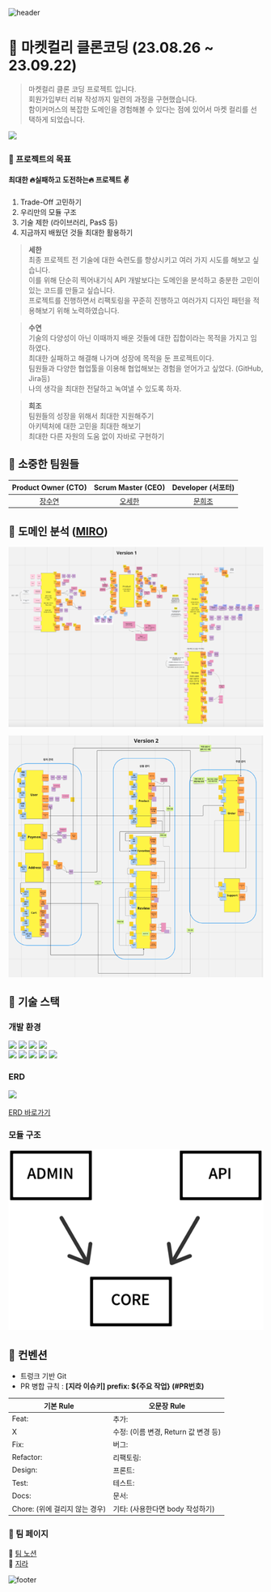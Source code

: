![header](https://capsule-render.vercel.app/api?type=waving&&customColorList=10,1,10color=gradient&text=KuRLy-muR1Y&fontColor=000000)

# 💜 마켓컬리 클론코딩 (23.08.26 ~ 23.09.22)

> 마켓컬리 클론 코딩 프로젝트 입니다. </br>
> 회원가입부터 리뷰 작성까지 일련의 과정을 구현했습니다. </br>
> 함이커머스의 복잡한 도메인을 경험해볼 수 있다는 점에 있어서 마켓 컬리를 선택하게 되었습니다.

<img src="https://github.com/prgrms-be-devcourse/BE-04-KurlyMurly/assets/89267864/a7d81cca-cd52-4d07-beb4-98a6e9f74204">


### 💜 프로젝트의 목표

#### 최대한 🔥실패하고 도전하는🔥 프로젝트 ✌️ </br>
1. Trade-Off 고민하기 </br>
2. 우리만의 모듈 구조 </br>
3. 기술 제한 (라이브러리, PasS 등) </br> 
4. 지금까지 배웠던 것들 최대한 활용하기 </br>

> <b>세한</b> </br>
>최종 프로젝트 전 기술에 대한 숙련도를 향상시키고 여러 가지 시도를 해보고 싶습니다. </br>
이를 위해 단순히 찍어내기식 API 개발보다는 도메인을 분석하고 충분한 고민이 있는 코드를 만들고 싶습니다. </br>
프로젝트를 진행하면서 리팩토링을 꾸준히 진행하고 여러가지 디자인 패턴을 적용해보기 위해 노력하였습니다.

> <b>수연</b> </br>
> 기술의 다양성이 아닌 이때까지 배운 것들에 대한 집합이라는 목적을 가지고 임하였다. </br>
최대한 실패하고 해결해 나가며 성장에 목적을 둔 프로젝트이다. </br>
팀원들과 다양한 협업툴을 이용해 협업해보는 경험을 얻어가고 싶었다. (GitHub, Jira등) </br>
나의 생각을 최대한 전달하고 녹여낼 수 있도록 하자.  </br>

> <b>희조</b> </br>
> 팀원들의 성장을 위해서 최대한 지원해주기 </br>
아키텍처에 대한 고민을 최대한 해보기 </br>
최대한 다른 자원의 도움 없이 자바로 구현하기


## 💜 소중한 팀원들

|         Product Owner (CTO)          |         Scrum Master (CEO)         |         Developer (서포터)         |
|:------------------------------------:|:----------------------------------:|:-------------------------------:|
| [장수연](https://github.com/sujjangOvO) | [오세한](https://github.com/2jie0516) | [문희조](https://github.com/Hejow) |

## 💜 도메인 분석 ([MIRO](https://miro.com/app/board/uXjVMrSCrG0=/?share_link_id=156100042697))

![img_1.png](img_1.png)

![img_2.png](img_2.png)

## 💜 기술 스택

### 개발 환경

<img src="https://img.shields.io/badge/Java  20-007396?style=flat-square&logo=openJDK&logoColor=white&style=flat"/></a>
<img src="https://img.shields.io/badge/Spring Boot 3.1.3-6DB33F?style=flat-square&logo=Springboot&logoColor=white&style=flat"/></a>
<img src="https://img.shields.io/badge/Spring Security-6DB33F?style=flat-&logo=springsecurity&logoColor=white&style=flat"/></a>
<img src="https://img.shields.io/badge/Spring Data JPA-gray?style=flat-square&logo=DataJPA&logoColor=white&style=flat"/></a>
</br>
<img src="https://img.shields.io/badge/MySQL 8-4479A1?style=flat-square&logo=MySQL&logoColor=white&style=flat"/></a>
<img src="https://img.shields.io/badge/H2-4479A1?style=flat-square&logo=H2&logoColor=white&style=flat"/></a>
<img src="https://img.shields.io/badge/Junit-25A162?style=flat-&logo=JUnit5&logoColor=white&style=flat"/></a>
<img src="https://img.shields.io/badge/Gradle-4429A1?style=flat-square&logo=gradle&logoColor=white&style=flat"/></a>
<img src="https://img.shields.io/badge/Swagger-85EA2D?style=flat-square&logo=Swagger&logoColor=white&style=flat"/></a>
</br>

### ERD

<img src="https://github.com/prgrms-be-devcourse/BE-04-KurlyMurly/assets/89267864/bce5aadb-f9ec-4d0d-ad5b-4f89a29873da">

[ERD 바로가기](https://www.erdcloud.com/d/f9HnabjuRZAvYufzS)

### 모듈 구조
![img_7.png](img_7.png)

## 💜 컨벤션
- 트렁크 기반 Git  
- PR 병합 규칙 : **[지라 이슈키] prefix: ${주요 작업} (#PR번호)**

| 기본 Rule               | 오문장 Rule                   |
|-----------------------|----------------------------|
| Feat:                 | 추가:                        |
| X                     | 수정: (이름 변경, Return 값 변경 등) |
| Fix:                  | 버그:                        |
| Refactor:             | 리팩토링:                      |
| Design:               | 프론트:                       |
| Test:                 | 테스트:                       |
| Docs:                 | 문서:                        |
| Chore: (위에 걸리지 않는 경우) | 기타: (사용한다면 body 작성하기)      |

### 💜 팀 페이지
🔮️ [팀 노션](https://www.notion.so/backend-devcourse/Team-Project-bb03676699354455902ecc34ff24440d) </br>
🔮️ [지라](https://2jie0516.atlassian.net/jira/software/projects/KM/boards/1?assignee=62c79dadb6357aecd7c7d360) </br>

![footer](https://capsule-render.vercel.app/api?type=waving&&customColorList=10,1,10color=gradient&height=10&section=footer)
